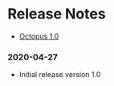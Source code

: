 # Release Notes

- [Octopus 1.0](#version_1_0)

<a name="version_1_0"></a>
### 2020-04-27
- Initial release version 1.0
